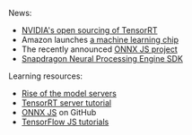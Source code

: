 News:
- [NVIDIA's open sourcing of TensorRT](https://news.developer.nvidia.com/nvidia-tensorrt-inference-server-now-open-source/)
- Amazon launches [a machine learning chip](https://www.cnbc.com/2018/11/28/reuters-america-amazon-launches-machine-learning-chip-taking-on-nvidia-intel.html)
- The recently announced [ONNX JS project](https://github.com/Microsoft/onnxjs)
- [Snapdragon Neural Processing Engine SDK](https://developer.qualcomm.com/docs/snpe/overview.html)

Learning resources:
- [Rise of the model servers](https://medium.com/@vikati/the-rise-of-the-model-servers-9395522b6c58)
- [TensorRT server tutorial](https://devblogs.nvidia.com/nvidia-serves-deep-learning-inference/)
- [ONNX JS](https://github.com/Microsoft/onnxjs) on GitHub
- [TensorFlow JS tutorials](https://js.tensorflow.org/tutorials/)